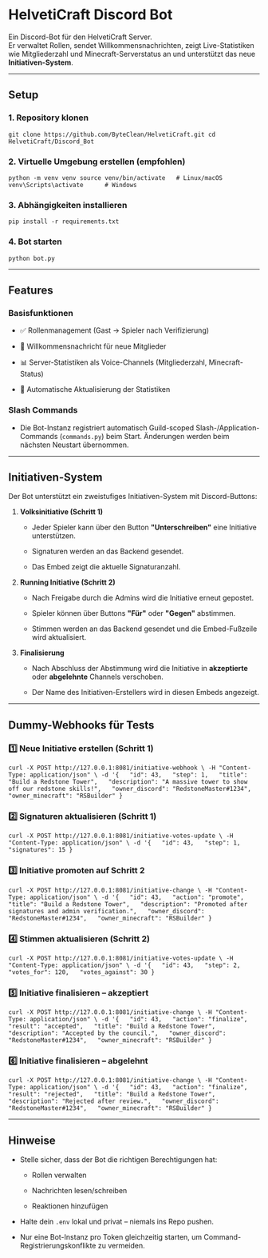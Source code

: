 # HelvetiCraft Discord Bot

Ein Discord-Bot für den HelvetiCraft Server.  
Er verwaltet Rollen, sendet Willkommensnachrichten, zeigt Live-Statistiken wie Mitgliederzahl und Minecraft-Serverstatus an und unterstützt das neue **Initiativen-System**.

---

## Setup

### 1. Repository klonen

`git clone https://github.com/ByteClean/HelvetiCraft.git cd HelvetiCraft/Discord_Bot`

### 2. Virtuelle Umgebung erstellen (empfohlen)

`python -m venv venv source venv/bin/activate   # Linux/macOS venv\Scripts\activate      # Windows`

### 3. Abhängigkeiten installieren

`pip install -r requirements.txt`

### 4. Bot starten

`python bot.py`

---

## Features

### Basisfunktionen

- ✅ Rollenmanagement (Gast → Spieler nach Verifizierung)
    
- 👋 Willkommensnachricht für neue Mitglieder
    
- 📊 Server-Statistiken als Voice-Channels (Mitgliederzahl, Minecraft-Status)
    
- 🔄 Automatische Aktualisierung der Statistiken
    

### Slash Commands

- Die Bot-Instanz registriert automatisch Guild-scoped Slash-/Application-Commands (`commands.py`) beim Start. Änderungen werden beim nächsten Neustart übernommen.
    

---

## Initiativen-System

Der Bot unterstützt ein zweistufiges Initiativen-System mit Discord-Buttons:

1. **Volksinitiative (Schritt 1)**
    
    - Jeder Spieler kann über den Button **"Unterschreiben"** eine Initiative unterstützen.
        
    - Signaturen werden an das Backend gesendet.
        
    - Das Embed zeigt die aktuelle Signaturanzahl.
        
2. **Running Initiative (Schritt 2)**
    
    - Nach Freigabe durch die Admins wird die Initiative erneut gepostet.
        
    - Spieler können über Buttons **"Für"** oder **"Gegen"** abstimmen.
        
    - Stimmen werden an das Backend gesendet und die Embed-Fußzeile wird aktualisiert.
        
3. **Finalisierung**
    
    - Nach Abschluss der Abstimmung wird die Initiative in **akzeptierte** oder **abgelehnte** Channels verschoben.
        
    - Der Name des Initiativen-Erstellers wird in diesen Embeds angezeigt.
        

---

## Dummy-Webhooks für Tests

### 1️⃣ Neue Initiative erstellen (Schritt 1)

```
curl -X POST http://127.0.0.1:8081/initiative-webhook \ -H "Content-Type: application/json" \ -d '{   "id": 43,   "step": 1,   "title": "Build a Redstone Tower",   "description": "A massive tower to show off our redstone skills!",   "owner_discord": "RedstoneMaster#1234",   "owner_minecraft": "RSBuilder" }
```

### 2️⃣ Signaturen aktualisieren (Schritt 1)

```
curl -X POST http://127.0.0.1:8081/initiative-votes-update \ -H "Content-Type: application/json" \ -d '{   "id": 43,   "step": 1,   "signatures": 15 }
```

### 3️⃣ Initiative promoten auf Schritt 2

```
curl -X POST http://127.0.0.1:8081/initiative-change \ -H "Content-Type: application/json" \ -d '{   "id": 43,   "action": "promote",   "title": "Build a Redstone Tower",   "description": "Promoted after signatures and admin verification.",   "owner_discord": "RedstoneMaster#1234",   "owner_minecraft": "RSBuilder" }
```

### 4️⃣ Stimmen aktualisieren (Schritt 2)

```
curl -X POST http://127.0.0.1:8081/initiative-votes-update \ -H "Content-Type: application/json" \ -d '{   "id": 43,   "step": 2,   "votes_for": 120,   "votes_against": 30 }
```

### 5️⃣ Initiative finalisieren – akzeptiert

```
curl -X POST http://127.0.0.1:8081/initiative-change \ -H "Content-Type: application/json" \ -d '{   "id": 43,   "action": "finalize",   "result": "accepted",   "title": "Build a Redstone Tower",   "description": "Accepted by the council.",   "owner_discord": "RedstoneMaster#1234",   "owner_minecraft": "RSBuilder" }
```

### 6️⃣ Initiative finalisieren – abgelehnt

```
curl -X POST http://127.0.0.1:8081/initiative-change \ -H "Content-Type: application/json" \ -d '{   "id": 43,   "action": "finalize",   "result": "rejected",   "title": "Build a Redstone Tower",   "description": "Rejected after review.",   "owner_discord": "RedstoneMaster#1234",   "owner_minecraft": "RSBuilder" }
```

---

## Hinweise

- Stelle sicher, dass der Bot die richtigen Berechtigungen hat:
    
    - Rollen verwalten
        
    - Nachrichten lesen/schreiben
        
    - Reaktionen hinzufügen
        
- Halte dein `.env` lokal und privat – niemals ins Repo pushen.
    
- Nur eine Bot-Instanz pro Token gleichzeitig starten, um Command-Registrierungskonflikte zu vermeiden.